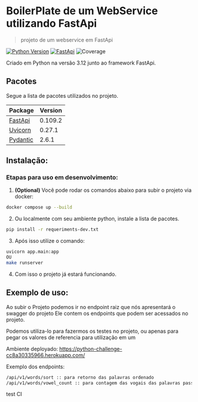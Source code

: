 # BoilerPlate de um WebService utilizando FastApi
> projeto de um webservice em FastApi

[![Python Version][python-image]][python-url]
[![FastApi][fastapi-image]][fastApi-url]
![Coverage][coverage-image]

Criado em Python na versão 3.12 junto ao framework FastApi.
## Pacotes

Segue a lista de pacotes utilizados no projeto.

Package                                      | Version  |
---------------------------------------------| ---------|
[FastApi][fastApi-url]                       | 0.109.2  |
[Uvicorn][uvicorn-url]                       | 0.27.1   |
[Pydantic][pydantic-url]                     | 2.6.1    |


## Instalação:

### Etapas para uso em desenvolvimento:
1. <b>(Optional)</b> Você pode rodar os comandos abaixo para subir o projeto via docker:
```sh
docker compose up --build
```
2. Ou localmente com seu ambiente python, instale a lista de pacotes.
```sh
pip install -r requeriments-dev.txt
```
3. Após isso utilize o comando:
```sh
uvicorn app.main:app
OU
make runserver
```
4. Com isso o projeto já estará funcionando.

## Exemplo de uso:
Ao subir o Projeto podemos ir no endpoint raiz que nós apresentará o swagger do projeto
Ele contem os endpoints que podem ser acessados no projeto.

Podemos utiliza-lo para fazermos os testes no projeto, ou apenas para pegar os valores
de referencia para utilização em um

Ambiente deployado: https://python-challenge-cc8a30335966.herokuapp.com/

Exemplo dos endpoints:
```sh
/api/v1/words/sort :: para retorno das palavras ordenado
/api/v1/words/vowel_count :: para contagem das vogais das palavras passadas.
```

test CI

<!-- Markdown link & img dfn's -->
[python-image]: https://img.shields.io/badge/python-3670A0?style=for-the-badge&logo=python&logoColor=ffdd54
[python-url]: https://www.python.org/
[fastApi-image]: https://img.shields.io/badge/FastAPI-005571?style=for-the-badge&logo=fastapi
[fastApi-url]: https://fastapi.tiangolo.com/
[uvicorn-url]: https://www.uvicorn.org/
[pydantic-url]: https://docs.pydantic.dev/latest/
[fastapi-image]: https://img.shields.io/badge/FastAPI-005571?style=for-the-badge&logo=fastapi
[coverage-image]: https://coverage-badge.samuelcolvin.workers.dev/tiangolo/fastapi.svg
